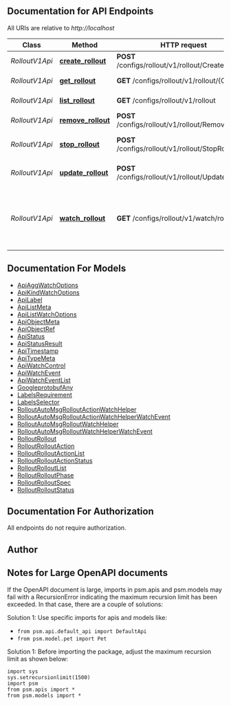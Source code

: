 
## Documentation for API Endpoints

All URIs are relative to *http://localhost*

Class | Method | HTTP request | Description
------------ | ------------- | ------------- | -------------
*RolloutV1Api* | [**create_rollout**](../../../../pensando_ent/apiDocPath}}RolloutV1Api.md#create_rollout) | **POST** /configs/rollout/v1/rollout/CreateRollout | Start Rollout operation
*RolloutV1Api* | [**get_rollout**](../../../../pensando_ent/apiDocPath}}RolloutV1Api.md#get_rollout) | **GET** /configs/rollout/v1/rollout/{O.Name} | Get Rollout object
*RolloutV1Api* | [**list_rollout**](../../../../pensando_ent/apiDocPath}}RolloutV1Api.md#list_rollout) | **GET** /configs/rollout/v1/rollout | List Rollout objects
*RolloutV1Api* | [**remove_rollout**](../../../../pensando_ent/apiDocPath}}RolloutV1Api.md#remove_rollout) | **POST** /configs/rollout/v1/rollout/RemoveRollout | Remove a Rollout
*RolloutV1Api* | [**stop_rollout**](../../../../pensando_ent/apiDocPath}}RolloutV1Api.md#stop_rollout) | **POST** /configs/rollout/v1/rollout/StopRollout | Stop a Rollout operation
*RolloutV1Api* | [**update_rollout**](../../../../pensando_ent/apiDocPath}}RolloutV1Api.md#update_rollout) | **POST** /configs/rollout/v1/rollout/UpdateRollout | Update Rollout configuration
*RolloutV1Api* | [**watch_rollout**](../../../../pensando_ent/apiDocPath}}RolloutV1Api.md#watch_rollout) | **GET** /configs/rollout/v1/watch/rollout | Watch Rollout objects. Supports WebSockets or HTTP long poll


## Documentation For Models

 - [ApiAggWatchOptions](docs/ApiAggWatchOptions.md)
 - [ApiKindWatchOptions](docs/ApiKindWatchOptions.md)
 - [ApiLabel](docs/ApiLabel.md)
 - [ApiListMeta](docs/ApiListMeta.md)
 - [ApiListWatchOptions](docs/ApiListWatchOptions.md)
 - [ApiObjectMeta](docs/ApiObjectMeta.md)
 - [ApiObjectRef](docs/ApiObjectRef.md)
 - [ApiStatus](docs/ApiStatus.md)
 - [ApiStatusResult](docs/ApiStatusResult.md)
 - [ApiTimestamp](docs/ApiTimestamp.md)
 - [ApiTypeMeta](docs/ApiTypeMeta.md)
 - [ApiWatchControl](docs/ApiWatchControl.md)
 - [ApiWatchEvent](docs/ApiWatchEvent.md)
 - [ApiWatchEventList](docs/ApiWatchEventList.md)
 - [GoogleprotobufAny](docs/GoogleprotobufAny.md)
 - [LabelsRequirement](docs/LabelsRequirement.md)
 - [LabelsSelector](docs/LabelsSelector.md)
 - [RolloutAutoMsgRolloutActionWatchHelper](docs/RolloutAutoMsgRolloutActionWatchHelper.md)
 - [RolloutAutoMsgRolloutActionWatchHelperWatchEvent](docs/RolloutAutoMsgRolloutActionWatchHelperWatchEvent.md)
 - [RolloutAutoMsgRolloutWatchHelper](docs/RolloutAutoMsgRolloutWatchHelper.md)
 - [RolloutAutoMsgRolloutWatchHelperWatchEvent](docs/RolloutAutoMsgRolloutWatchHelperWatchEvent.md)
 - [RolloutRollout](docs/RolloutRollout.md)
 - [RolloutRolloutAction](docs/RolloutRolloutAction.md)
 - [RolloutRolloutActionList](docs/RolloutRolloutActionList.md)
 - [RolloutRolloutActionStatus](docs/RolloutRolloutActionStatus.md)
 - [RolloutRolloutList](docs/RolloutRolloutList.md)
 - [RolloutRolloutPhase](docs/RolloutRolloutPhase.md)
 - [RolloutRolloutSpec](docs/RolloutRolloutSpec.md)
 - [RolloutRolloutStatus](docs/RolloutRolloutStatus.md)


## Documentation For Authorization

 All endpoints do not require authorization.

## Author




## Notes for Large OpenAPI documents
If the OpenAPI document is large, imports in psm.apis and psm.models may fail with a
RecursionError indicating the maximum recursion limit has been exceeded. In that case, there are a couple of solutions:

Solution 1:
Use specific imports for apis and models like:
- `from psm.api.default_api import DefaultApi`
- `from psm.model.pet import Pet`

Solution 1:
Before importing the package, adjust the maximum recursion limit as shown below:
```
import sys
sys.setrecursionlimit(1500)
import psm
from psm.apis import *
from psm.models import *
```
